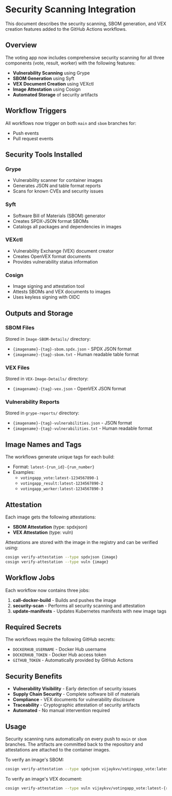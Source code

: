 # Security Scanning Integration

This document describes the security scanning, SBOM generation, and VEX creation features added to the GitHub Actions workflows.

## Overview

The voting app now includes comprehensive security scanning for all three components (vote, result, worker) with the following features:

- **Vulnerability Scanning** using Grype
- **SBOM Generation** using Syft  
- **VEX Document Creation** using VEXctl
- **Image Attestation** using Cosign
- **Automated Storage** of security artifacts

## Workflow Triggers

All workflows now trigger on both `main` and `sbom` branches for:
- Push events
- Pull request events

## Security Tools Installed

### Grype
- Vulnerability scanner for container images
- Generates JSON and table format reports
- Scans for known CVEs and security issues

### Syft
- Software Bill of Materials (SBOM) generator
- Creates SPDX-JSON format SBOMs
- Catalogs all packages and dependencies in images

### VEXctl
- Vulnerability Exchange (VEX) document creator
- Creates OpenVEX format documents
- Provides vulnerability status information

### Cosign
- Image signing and attestation tool
- Attests SBOMs and VEX documents to images
- Uses keyless signing with OIDC

## Outputs and Storage

### SBOM Files
Stored in `Image-SBOM-Details/` directory:
- `{imagename}-{tag}-sbom.spdx.json` - SPDX JSON format
- `{imagename}-{tag}-sbom.txt` - Human readable table format

### VEX Files  
Stored in `VEX-Image-Details/` directory:
- `{imagename}-{tag}-vex.json` - OpenVEX JSON format

### Vulnerability Reports
Stored in `grype-reports/` directory:
- `{imagename}-{tag}-vulnerabilities.json` - JSON format
- `{imagename}-{tag}-vulnerabilities.txt` - Human readable format

## Image Names and Tags

The workflows generate unique tags for each build:
- Format: `latest-{run_id}-{run_number}`
- Examples:
  - `votingapp_vote:latest-1234567890-1`
  - `votingapp_result:latest-1234567890-2` 
  - `votingapp_worker:latest-1234567890-3`

## Attestation

Each image gets the following attestations:
- **SBOM Attestation** (type: spdxjson)
- **VEX Attestation** (type: vuln)

Attestations are stored with the image in the registry and can be verified using:
```bash
cosign verify-attestation --type spdxjson {image}
cosign verify-attestation --type vuln {image}
```

## Workflow Jobs

Each workflow now contains three jobs:

1. **call-docker-build** - Builds and pushes the image
2. **security-scan** - Performs all security scanning and attestation
3. **update-manifests** - Updates Kubernetes manifests with new image tags

## Required Secrets

The workflows require the following GitHub secrets:
- `DOCKERHUB_USERNAME` - Docker Hub username
- `DOCKERHUB_TOKEN` - Docker Hub access token
- `GITHUB_TOKEN` - Automatically provided by GitHub Actions

## Security Benefits

- **Vulnerability Visibility** - Early detection of security issues
- **Supply Chain Security** - Complete software bill of materials
- **Compliance** - VEX documents for vulnerability disclosure
- **Traceability** - Cryptographic attestation of security artifacts
- **Automated** - No manual intervention required

## Usage

Security scanning runs automatically on every push to `main` or `sbom` branches. The artifacts are committed back to the repository and attestations are attached to the container images.

To verify an image's SBOM:
```bash
cosign verify-attestation --type spdxjson vijaykvv/votingapp_vote:latest-{run_id}-{run_number}
```

To verify an image's VEX document:
```bash
cosign verify-attestation --type vuln vijaykvv/votingapp_vote:latest-{run_id}-{run_number}
```
